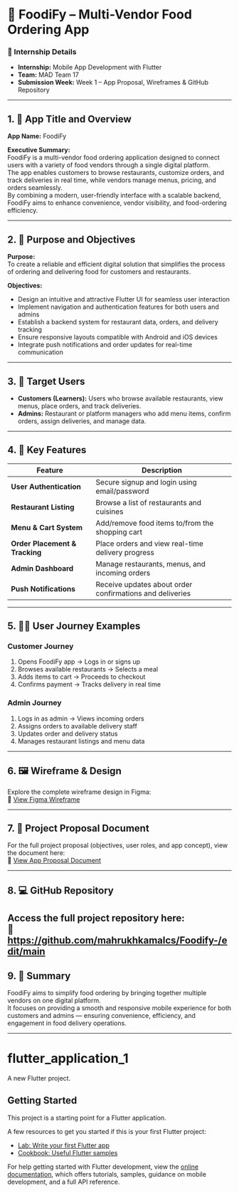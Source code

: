 # 🍴 FoodiFy – Multi-Vendor Food Ordering App

### 📘 Internship Details
- **Internship:** Mobile App Development with Flutter  
- **Team:** MAD Team 17  
- **Submission Week:** Week 1 – App Proposal, Wireframes & GitHub Repository  

---

## 1. 📱 App Title and Overview

**App Name:** FoodiFy  

**Executive Summary:**  
FoodiFy is a multi-vendor food ordering application designed to connect users with a variety of food vendors through a single digital platform.  
The app enables customers to browse restaurants, customize orders, and track deliveries in real time, while vendors manage menus, pricing, and orders seamlessly.  
By combining a modern, user-friendly interface with a scalable backend, FoodiFy aims to enhance convenience, vendor visibility, and food-ordering efficiency.

---

## 2. 🎯 Purpose and Objectives

**Purpose:**  
To create a reliable and efficient digital solution that simplifies the process of ordering and delivering food for customers and restaurants.

**Objectives:**
- Design an intuitive and attractive Flutter UI for seamless user interaction  
- Implement navigation and authentication features for both users and admins  
- Establish a backend system for restaurant data, orders, and delivery tracking  
- Ensure responsive layouts compatible with Android and iOS devices  
- Integrate push notifications and order updates for real-time communication  

---

## 3. 👥 Target Users

- **Customers (Learners):** Users who browse available restaurants, view menus, place orders, and track deliveries.  
- **Admins:** Restaurant or platform managers who add menu items, confirm orders, assign deliveries, and manage data.

---

## 4. 🧩 Key Features

| Feature | Description |
|----------|-------------|
| **User Authentication** | Secure signup and login using email/password |
| **Restaurant Listing** | Browse a list of restaurants and cuisines |
| **Menu & Cart System** | Add/remove food items to/from the shopping cart |
| **Order Placement & Tracking** | Place orders and view real-time delivery progress |
| **Admin Dashboard** | Manage restaurants, menus, and incoming orders |
| **Push Notifications** | Receive updates about order confirmations and deliveries |

---

## 5. 🚶‍♂️ User Journey Examples

### **Customer Journey**
1. Opens FoodiFy app → Logs in or signs up  
2. Browses available restaurants → Selects a meal  
3. Adds items to cart → Proceeds to checkout  
4. Confirms payment → Tracks delivery in real time  

### **Admin Journey**
1. Logs in as admin → Views incoming orders  
2. Assigns orders to available delivery staff  
3. Updates order and delivery status  
4. Manages restaurant listings and menu data  

---

## 6. 🖼️ Wireframe & Design

Explore the complete wireframe design in Figma:  
🔗 [View Figma Wireframe](https://www.figma.com/design/JWTBebXe0ZrYM0WlPyHbT8/Food-Vender-Application?node-id=0-1&t=PBx9epyLOCvVAZ12-1)

---

## 7. 📄 Project Proposal Document

For the full project proposal (objectives, user roles, and app concept), view the document here:  
📘 [View App Proposal Document](App%20Proposal%20Document.pdf)

---

## 8. 💻 GitHub Repository

Access the full project repository here:  
🔗 https://github.com/mahrukhkamalcs/Foodify-/edit/main
---

## 9. 🧠 Summary

FoodiFy aims to simplify food ordering by bringing together multiple vendors on one digital platform.  
It focuses on providing a smooth and responsive mobile experience for both customers and admins — ensuring convenience, efficiency, and engagement in food delivery operations.

---

# flutter_application_1

A new Flutter project.

## Getting Started

This project is a starting point for a Flutter application.

A few resources to get you started if this is your first Flutter project:

- [Lab: Write your first Flutter app](https://docs.flutter.dev/get-started/codelab)
- [Cookbook: Useful Flutter samples](https://docs.flutter.dev/cookbook)

For help getting started with Flutter development, view the
[online documentation](https://docs.flutter.dev/), which offers tutorials,
samples, guidance on mobile development, and a full API reference.
